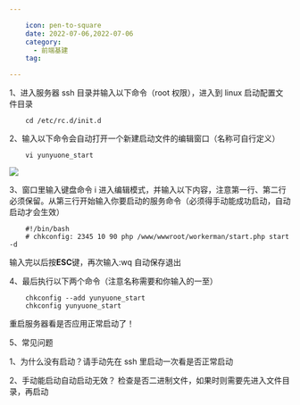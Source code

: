 ```yaml
---

    icon: pen-to-square
    date: 2022-07-06,2022-07-06
    category:
      - 前端基建
    tag:

---
```


1、进入服务器 ssh 目录并输入以下命令（root 权限），进入到 linux 启动配置文件目录

```
    cd /etc/rc.d/init.d
```

2、输入以下命令会自动打开一个新建启动文件的编辑窗口（名称可自行定义）

```
    vi yunyuone_start
```

![](https://img-blog.csdnimg.cn/5f40712194434690a3dc303383857fdc.png?x-oss-process=image/watermark,type_d3F5LXplbmhlaQ,shadow_50,text_Q1NETiBA5LqR6bG8b25l,size_20,color_FFFFFF,t_70,g_se,x_16)

3、窗口里输入键盘命令 i 进入编辑模式，并输入以下内容，注意第一行、第二行必须保留。从第三行开始输入你要启动的服务命令（必须得手动能成功启动，自动启动才会生效）

```
    #!/bin/bash
    # chkconfig: 2345 10 90 php /www/wwwroot/workerman/start.php start -d
```

输入完以后按**ESC**键，再次输入:wq 自动保存退出

4、最后执行以下两个命令（注意名称需要和你输入的一至）

```
    chkconfig --add yunyuone_start
    chkconfig yunyuone_start
```

重启服务器看是否应用正常启动了！

5、常见问题

1、为什么没有启动？请手动先在 ssh 里启动一次看是否正常启动

2、手动能启动自动启动无效？ 检查是否二进制文件，如果时则需要先进入文件目录，再启动
